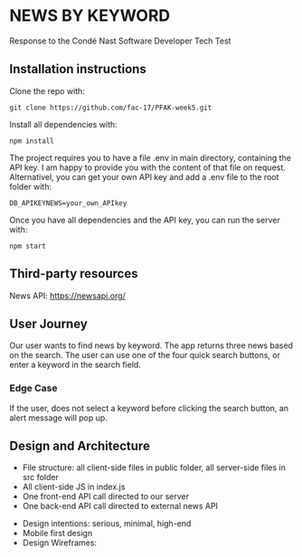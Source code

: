 # NEWS BY KEYWORD

Response to the Condé Nast Software Developer Tech Test

## Installation instructions

Clone the repo with:

```
git clone https://github.com/fac-17/PFAK-week5.git
```

Install all dependencies with:

```
npm install
```

The project requires you to have a file .env in main directory, containing the API key. I am happy to provide you with the content of that file on request. Alternativel, you can get your own API key and add a .env file to the root folder with:

```
DB_APIKEYNEWS=your_own_APIkey
```

Once you have all dependencies and the API key, you can run the server with:

```
npm start
```

## Third-party resources

News API: https://newsapi.org/

## User Journey

Our user wants to find news by keyword. The app returns three news based on the search.
The user can use one of the four quick search buttons, or enter a keyword in the search field.

### Edge Case

If the user, does not select a keyword before clicking the search button, an alert message will pop up.

## Design and Architecture

- File structure: all client-side files in public folder, all server-side files in src folder
- All client-side JS in index.js
- One front-end API call directed to our server
- One back-end API call directed to external news API

* Design intentions: serious, minimal, high-end
* Mobile first design
* Design Wireframes:
